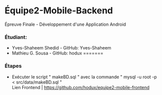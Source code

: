 
# Équipe2-Mobile-Backend
Épreuve Finale - Développement d'une Application Android
### Étudiant:
* Yves-Shaheem Shedid - GitHub: Yves-Shaheem
* Mathieu G. Sousa - GitHub: hodux
=======
### Étapes
* Exécuter le script " makeBD.sql " avec la commande  " mysql -u root -p < src/data/makeBD.sql "  
Lien Frontend | https://github.com/hodux/equipe2-mobile-frontend
